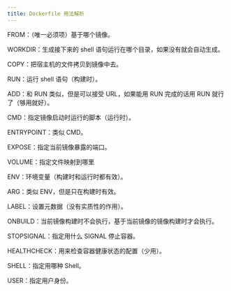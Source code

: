 ```yaml
---
title: Dockerfile 用法解析
---
```


FROM：（唯一必须项）基于哪个镜像。

WORKDIR：生成接下来的 shell 语句运行在哪个目录，如果没有就会自动生成。

COPY：把宿主机的文件拷贝到镜像中去。

RUN：运行 shell 语句（构建时）。

ADD：和 RUN 类似，但是可以接受 URL，如果能用 RUN 完成的话用 RUN 就行了（够用就好）。

CMD：指定镜像启动时运行的脚本（运行时）。

ENTRYPOINT：类似 CMD。

EXPOSE：指定当前镜像暴露的端口。

VOLUME：指定文件映射到哪里

ENV：环境变量（构建时和运行时都有效）。

ARG：类似 ENV，但是只在构建时有效。

LABEL：设置元数据（没有实质性的作用）。

ONBUILD：当前镜像构建时不会执行，基于当前镜像的镜像构建时才会执行。

STOPSIGNAL：指定用什么 SIGNAL 停止容器。

HEALTHCHECK：用来检查容器健康状态的配置（少用）。

SHELL：指定用哪种 Shell。

USER：指定用户身份。